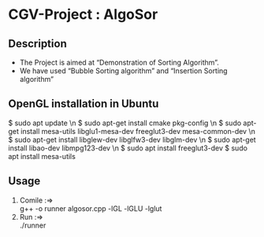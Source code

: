 # CGV-Project : AlgoSor


## Description
* The Project is aimed at “Demonstration of Sorting Algorithm”.
* We have used “Bubble Sorting algorithm” and “Insertion Sorting algorithm”

## OpenGL installation in Ubuntu
$ sudo apt update \n
$ sudo apt-get install cmake pkg-config \n
$ sudo apt-get install mesa-utils libglu1-mesa-dev freeglut3-dev mesa-common-dev \n
$ sudo apt-get install libglew-dev libglfw3-dev libglm-dev \n
$ sudo apt-get install libao-dev libmpg123-dev \n
$ sudo apt install freeglut3-dev
$ sudo apt install mesa-utils

## Usage
1. Comile :=>   
  g++ -o runner algosor.cpp -lGL -lGLU -lglut
2. Run :=>      
  ./runner
  
